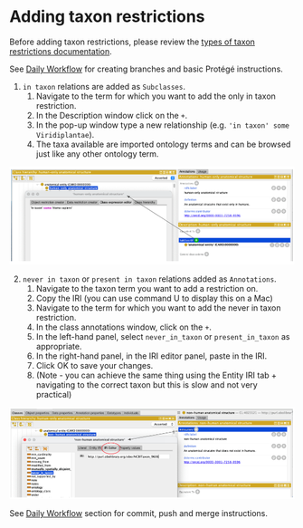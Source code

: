 # Adding taxon restrictions

Before adding taxon restrictions, please review the [types of taxon restrictions documentation](../explanation/taxon-constraints-explainer/#types-of-taxon-restrictions).

See [Daily Workflow](daily-curator-workflow.md) for creating branches and basic Protégé instructions.

1. `in taxon` relations are added as `Subclasses`.
   1. Navigate to the term for which you want to add the only in taxon restriction.
   2. In the Description window click on the `+`.
   3. In the pop-up window type a new relationship (e.g. `'in taxon' some Viridiplantae`).
   4. The taxa available are imported ontology terms and can be browsed just like any other ontology term.

![intaxon](../images/howtoguides/TaxonRestriction/intaxon.png)

2. `never in taxon` or `present in taxon` relations added as `Annotations`.
   1. Navigate to the taxon term you want to add a restriction on.
   2. Copy the IRI (you can use command U to display this on a Mac)
   3. Navigate to the term for which you want to add the never in taxon restriction.
   4. In the class annotations window, click on the `+`.
   5. In the left-hand panel, select `never_in_taxon` or `present_in_taxon` as appropriate.
   6. In the right-hand panel, in the IRI editor panel, paste in the IRI.
   7. Click OK to save your changes.
   8. (Note - you can achieve the same thing using the Entity IRI tab + navigating to the correct taxon but this is slow and not very practical)

![neverintaxon](../images/howtoguides/TaxonRestriction/neverintaxon.png)

See [Daily Workflow](daily-curator-workflow.md) section for commit, push and merge instructions.
